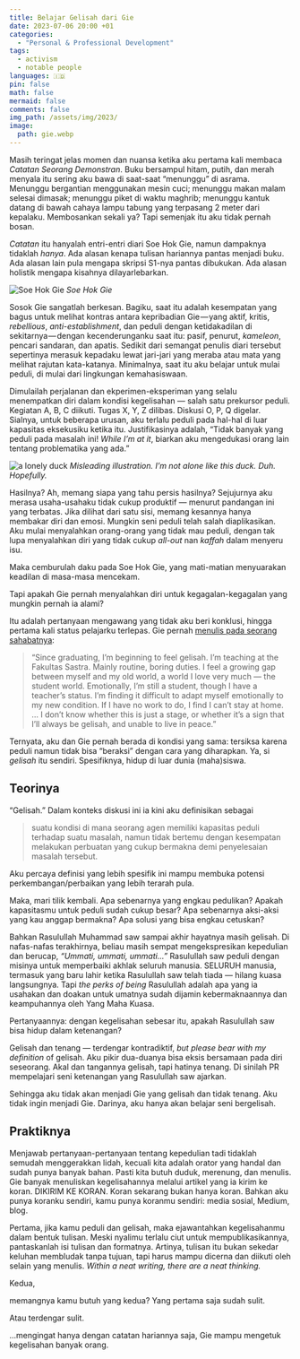 ```yaml
---
title: Belajar Gelisah dari Gie
date: 2023-07-06 20:00 +01
categories:
  - "Personal & Professional Development"
tags:
  - activism
  - notable people
languages: 🇮🇩
pin: false
math: false
mermaid: false
comments: false
img_path: /assets/img/2023/
image:
  path: gie.webp
---
```


Masih teringat jelas momen dan nuansa ketika aku pertama kali membaca *Catatan Seorang Demonstran*. Buku bersampul hitam, putih, dan merah menyala itu sering aku bawa di saat-saat “menunggu” di asrama. Menunggu bergantian menggunakan mesin cuci; menunggu makan malam selesai dimasak; menunggu piket di waktu maghrib; menunggu kantuk datang di bawah cahaya lampu tabung yang terpasang 2 meter dari kepalaku. Membosankan sekali ya? Tapi semenjak itu aku tidak pernah bosan.

*Catatan* itu hanyalah entri-entri diari Soe Hok Gie, namun dampaknya tidaklah *hanya*. Ada alasan kenapa tulisan hariannya pantas menjadi buku. Ada alasan lain pula mengapa skripsi S1-nya pantas dibukukan. Ada alasan holistik mengapa kisahnya dilayarlebarkan.

![Soe Hok Gie](gie.webp)
_Soe Hok Gie_

Sosok Gie sangatlah berkesan. Bagiku, saat itu adalah kesempatan yang bagus untuk melihat kontras antara kepribadian Gie — yang aktif, kritis, *rebellious*, *anti-establishment*, dan peduli dengan ketidakadilan di sekitarnya — dengan kecenderunganku saat itu: pasif, penurut, *kameleon*, pencari sandaran, dan apatis. Sedikit dari semangat penulis diari tersebut sepertinya merasuk kepadaku lewat jari-jari yang meraba atau mata yang melihat rajutan kata-katanya. Minimalnya, saat itu aku belajar untuk mulai peduli, di mulai dari lingkungan kemahasiswaan.

Dimulailah perjalanan dan ekperimen-eksperiman yang selalu menempatkan diri dalam kondisi kegelisahan — salah satu prekursor peduli. Kegiatan A, B, C diikuti. Tugas X, Y, Z dilibas. Diskusi O, P, Q digelar. Sialnya, untuk beberapa urusan, aku terlalu peduli pada hal-hal di luar kapasitas eksekusiku ketika itu. Justifikasinya adalah, “Tidak banyak yang peduli pada masalah ini! *While I’m at it*, biarkan aku mengedukasi orang lain tentang problematika yang ada.”

![a lonely duck](duck.jpg)
_Misleading illustration. I’m not alone like this duck. Duh. Hopefully._

Hasilnya? Ah, memang siapa yang tahu persis hasilnya? Sejujurnya aku merasa usaha-usahaku tidak cukup produktif — menurut pandangan ini yang terbatas. Jika dilihat dari satu sisi, memang kesannya hanya membakar diri dan emosi. Mungkin seni peduli telah salah diaplikasikan. Aku mulai menyalahkan orang-orang yang tidak mau peduli, dengan tak lupa menyalahkan diri yang tidak cukup *all-out* nan *kaffah* dalam menyeru isu.

Maka cemburulah daku pada Soe Hok Gie, yang mati-matian menyuarakan keadilan di masa-masa mencekam.

Tapi apakah Gie pernah menyalahkan diri untuk kegagalan-kegagalan yang mungkin pernah ia alami?

Itu adalah pertanyaan mengawang yang tidak aku beri konklusi, hingga pertama kali status pelajarku terlepas. Gie pernah [menulis pada seorang sahabatnya](https://ecommons.cornell.edu/handle/1813/53483):

> “Since graduating, I’m beginning to feel gelisah. I’m teaching at the Fakultas Sastra. Mainly routine, boring duties. I feel a growing gap between myself and my old world, a world I love very much — the student world. Emotionally, I’m still a student, though I have a teacher’s status. I’m finding it difficult to adapt myself emotionally to my new condition. If I have no work to do, I find I can’t stay at home. … I don’t know whether this is just a stage, or whether it’s a sign that I’ll always be gelisah, and unable to live in peace.”

Ternyata, aku dan Gie pernah berada di kondisi yang sama: tersiksa karena peduli namun tidak bisa “beraksi” dengan cara yang diharapkan. Ya, si *gelisah* itu sendiri. Spesifiknya, hidup di luar dunia (maha)siswa.

## Teorinya
“Gelisah.” Dalam konteks diskusi ini ia kini aku definisikan sebagai

> suatu kondisi di mana seorang agen memiliki kapasitas peduli terhadap suatu masalah, namun tidak bertemu dengan kesempatan melakukan perbuatan yang cukup bermakna demi penyelesaian masalah tersebut.

Aku percaya definisi yang lebih spesifik ini mampu membuka potensi perkembangan/perbaikan yang lebih terarah pula.

Maka, mari tilik kembali. Apa sebenarnya yang engkau pedulikan? Apakah kapasitasmu untuk peduli sudah cukup besar? Apa sebenarnya aksi-aksi yang kau anggap bermakna? Apa solusi yang bisa engkau cetuskan?

Bahkan Rasulullah Muhammad saw sampai akhir hayatnya masih gelisah. Di nafas-nafas terakhirnya, beliau masih sempat mengekspresikan kepedulian dan berucap, *“Ummati, ummati, ummati…”* Rasulullah saw peduli dengan misinya untuk memperbaiki akhlak seluruh manusia. SELURUH manusia, termasuk yang baru lahir ketika Rasulullah saw telah tiada — hilang kuasa langsungnya. Tapi *the perks of being* Rasulullah adalah apa yang ia usahakan dan doakan untuk umatnya sudah dijamin kebermaknaannya dan keampuhannya oleh Yang Maha Kuasa.

Pertanyaannya: dengan kegelisahan sebesar itu, apakah Rasulullah saw bisa hidup dalam ketenangan?

Gelisah dan tenang — terdengar kontradiktif, *but please bear with my definition* of gelisah. Aku pikir dua-duanya bisa eksis bersamaan pada diri seseorang. Akal dan tangannya gelisah, tapi hatinya tenang. Di sinilah PR mempelajari seni ketenangan yang Rasulullah saw ajarkan.

Sehingga aku tidak akan menjadi Gie yang gelisah dan tidak tenang. Aku tidak ingin menjadi Gie. Darinya, aku hanya akan belajar seni bergelisah.

## Praktiknya
Menjawab pertanyaan-pertanyaan tentang kepedulian tadi tidaklah semudah menggerakkan lidah, kecuali kita adalah orator yang handal dan sudah punya banyak bahan. Pasti kita butuh duduk, merenung, dan menulis. Gie banyak menuliskan kegelisahannya melalui artikel yang ia kirim ke koran. DIKIRIM KE KORAN. Koran sekarang bukan hanya koran. Bahkan aku punya koranku sendiri, kamu punya koranmu sendiri: media sosial, Medium, blog.

Pertama, jika kamu peduli dan gelisah, maka ejawantahkan kegelisahanmu dalam bentuk tulisan. Meski nyalimu terlalu ciut untuk mempublikasikannya, pantaskanlah isi tulisan dan formatnya. Artinya, tulisan itu bukan sekedar keluhan membludak tanpa tujuan, tapi harus mampu dicerna dan diikuti oleh selain yang menulis. *Within a neat writing, there are a neat thinking.*

Kedua,

memangnya kamu butuh yang kedua? Yang pertama saja sudah sulit.

Atau terdengar sulit.

…mengingat hanya dengan catatan hariannya saja, Gie mampu mengetuk kegelisahan banyak orang.